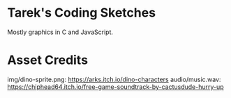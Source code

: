 Tarek's Coding Sketches
=======================

Mostly graphics in C and JavaScript.


Asset Credits
=============

img/dino-sprite.png: https://arks.itch.io/dino-characters
audio/music.wav: https://chiphead64.itch.io/free-game-soundtrack-by-cactusdude-hurry-up
